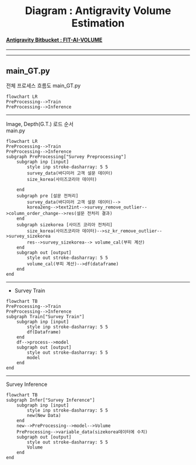 
  <h1 align="center">Diagram : Antigravity Volume Estimation</h1>

#### [Antigravity Bitbucket : FIT-AI-VOLUME](https://bitbucket.org/antigravity_dev/fit-ai-volume/src/master/)
---

---
main_GT.py
---
전체 프로세스 흐름도
main_GT.py
```mermaid
flowchart LR
PreProcessing-->Train
PreProcessing-->Inference
```
---
Image, Depth(G.T.) 로드 순서  
main.py 
```mermaid
flowchart LR
PreProcessing-->Train
PreProcessing-->Inference
subgraph PreProcessing["Survey Preprocessing"]
    subgraph inp [input]
        style inp stroke-dasharray: 5 5
        survey_data(바디미러 고객 설문 데이터)
        size_korea(사이즈코리아 데이터)

    end
    subgraph pre [설문 전처리]
        survey_data(바디미러 고객 설문 데이터)-->
        korea2eng-->text2int-->survey_remove_outlier-->column_order_change-->res(설문 전처리 결과)
    end
    subgraph sizekorea [사이즈 코리아 전처리]
        size_korea(사이즈코리아 데이터)-->sz_kr_remove_outlier-->survey_sizekorea
        res-->survey_sizekorea--> volume_cal(부피 계산)
    end
    subgraph out [output]
        style out stroke-dasharray: 5 5
        volume_cal(부피 계산)-->df(dataframe)
    end
end
```

---

- Survey Train
```mermaid
flowchart TB
PreProcessing-->Train
PreProcessing-->Inference
subgraph Train["Survey Train"]
    subgraph inp [input]
        style inp stroke-dasharray: 5 5
        df(Dataframe)
    end
    df-->process-->model
    subgraph out [output]
        style out stroke-dasharray: 5 5
        model
    end
end
```

---
Survey Inference

```mermaid
flowchart TB
subgraph Infer["Survey Inference"]
    subgraph inp [input]
        style inp stroke-dasharray: 5 5
        new(New Data)
    end
    new-->PreProcessing-->model-->Volume
    PreProcessing-->variable_data(sizekorea데이터에 수치)
    subgraph out [output]
        style out stroke-dasharray: 5 5
        Volume
    end
end
```


